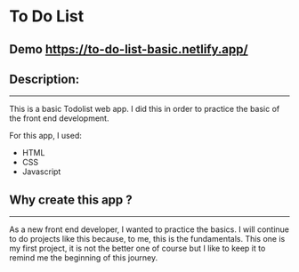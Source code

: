 # To Do List
## Demo https://to-do-list-basic.netlify.app/

## Description:
<hr>
This is a basic Todolist web app. I did this in order to practice the basic of the front end development. 

For this app, I used:
- HTML
- CSS
- Javascript

## Why create this app ?
<hr>
As a new front end developer, I wanted to practice the basics. I will continue to do projects like this because, to me, this is the fundamentals. This one is my first project, it is not the better one of course but I like to keep it to remind me the beginning of this journey.  
<br>
<br>


